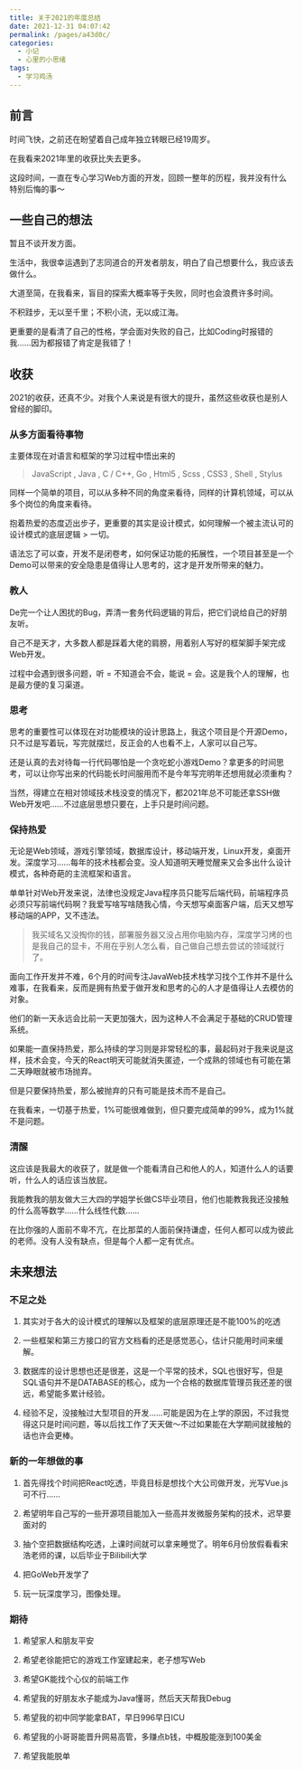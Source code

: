 ```yaml
---
title: 关于2021的年度总结
date: 2021-12-31 04:07:42
permalink: /pages/a43d0c/
categories:
  - 小记
  - 心里的小思绪
tags:
  - 学习鸡汤
---
```

## 前言
时间飞快，之前还在盼望着自己成年独立转眼已经19周岁。

在我看来2021年里的收获比失去更多。

这段时间，一直在专心学习Web方面的开发，回顾一整年的历程，我并没有什么特别后悔的事～
## 一些自己的想法
暂且不谈开发方面。

生活中，我很幸运遇到了志同道合的开发者朋友，明白了自己想要什么，我应该去做什么。

大道至简，在我看来，盲目的探索大概率等于失败，同时也会浪费许多时间。

不积跬步，无以至千里；不积小流，无以成江海。

更重要的是看清了自己的性格，学会面对失败的自己，比如Coding时报错的我......因为都报错了肯定是我错了！
## 收获
2021的收获，还真不少。对我个人来说是有很大的提升，虽然这些收获也是别人曾经的脚印。

### 从多方面看待事物
主要体现在对语言和框架的学习过程中悟出来的

> JavaScript , Java , C / C++, Go , Html5 , Scss , CSS3 , Shell , Stylus

同样一个简单的项目，可以从多种不同的角度来看待，同样的计算机领域，可以从多个岗位的角度来看待。

抱着热爱的态度迈出步子，更重要的其实是设计模式，如何理解一个被主流认可的设计模式的底层逻辑 > 一切。

语法忘了可以查，开发不是闭卷考，如何保证功能的拓展性，一个项目甚至是一个Demo可以带来的安全隐患是值得让人思考的，这才是开发所带来的魅力。

### 教人
De完一个让人困扰的Bug，弄清一套务代码逻辑的背后，把它们说给自己的好朋友听。

自己不是天才，大多数人都是踩着大佬的肩膀，用着别人写好的框架脚手架完成Web开发。

过程中会遇到很多问题，听 = 不知道会不会，能说 = 会。这是我个人的理解，也是最方便的复习渠道。

### 思考
思考的重要性可以体现在对功能模块的设计思路上，我这个项目是个开源Demo，只不过是写着玩，写完就摆烂，反正会的人也看不上，人家可以自己写。

还是认真的去对待每一行代码哪怕是一个贪吃蛇小游戏Demo？拿更多的时间思考，可以让你写出来的代码能长时间服用而不是今年写完明年还想用就必须重构？

当然，得建立在相对领域技术栈没变的情况下，都2021年总不可能还拿SSH做Web开发吧......不过底层思想只要在，上手只是时间问题。

### 保持热爱
无论是Web领域，游戏引擎领域，数据库设计，移动端开发，Linux开发，桌面开发。深度学习......每年的技术栈都会变。没人知道明天睡觉醒来又会多出什么设计模式，各种奇葩的主流框架和语言。

单单针对Web开发来说，法律也没规定Java程序员只能写后端代码，前端程序员必须只写前端代码啊？我爱写啥写啥随我心情，今天想写桌面客户端，后天又想写移动端的APP，又不违法。

> 我买域名又没掏你的钱，部署服务器又没占用你电脑内存，深度学习烤的也是我自己的显卡，不用在乎别人怎么看，自己做自己想去尝试的领域就行了。

面向工作开发并不难，6个月的时间专注JavaWeb技术栈学习找个工作并不是什么难事，在我看来，反而是拥有热爱于做开发和思考的心的人才是值得让人去模仿的对象。

他们的新一天永远会比前一天更加强大，因为这种人不会满足于基础的CRUD管理系统。

如果能一直保持热爱，那么持续的学习则是非常轻松的事，最起码对于我来说是这样，技术会变，今天的React明天可能就消失匿迹，一个成熟的领域也有可能在第二天睁眼就被市场抛弃。

但是只要保持热爱，那么被抛弃的只有可能是技术而不是自己。

在我看来，一切基于热爱，1%可能很难做到，但只要完成简单的99%，成为1%就不是问题。

### 清醒
这应该是我最大的收获了，就是做一个能看清自己和他人的人，知道什么人的话要听，什么人的话应该当放屁。

我能教我的朋友做大三大四的学姐学长做CS毕业项目，他们也能教我我还没接触的什么高等数学......什么线性代数......

在比你强的人面前不卑不亢，在比那菜的人面前保持谦虚，任何人都可以成为彼此的老师。没有人没有缺点，但是每个人都一定有优点。

## 未来想法

### 不足之处

1. 其实对于各大的设计模式的理解以及框架的底层原理还是不能100%的吃透

2. 一些框架和第三方接口的官方文档看的还是感觉恶心，估计只能用时间来缓解。

3. 数据库的设计思想也还是很差，这是一个平常的技术，SQL也很好写，但是SQL语句并不是DATABASE的核心，成为一个合格的数据库管理员我还差的很远，希望能多累计经验。

4. 经验不足，没接触过大型项目的开发......可能是因为在上学的原因，不过我觉得这只是时间问题，等以后找工作了天天做～不过如果能在大学期间就接触的话也许会更棒。

### 新的一年想做的事

1. 首先得找个时间把React吃透，毕竟目标是想找个大公司做开发，光写Vue.js可不行......

2. 希望明年自己写的一些开源项目能加入一些高并发微服务架构的技术，迟早要面对的

3. 抽个空把数据结构吃透，上课时间就可以拿来睡觉了。明年6月份放假看看宋浩老师的课，以后毕业于Bilibili大学

4. 把GoWeb开发学了

5. 玩一玩深度学习，图像处理。

### 期待

1. 希望家人和朋友平安

2. 希望老徐能把它的游戏工作室建起来，老子想写Web

3. 希望GK能找个心仪的前端工作

4. 希望我的好朋友水子能成为Java懂哥，然后天天帮我Debug

5. 希望我的初中同学能拿BAT，早日996早日ICU

6. 希望我的小哥哥能晋升网易高管，多赚点b钱，中概股能涨到100美金

7. 希望我能脱单